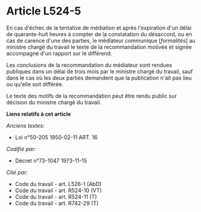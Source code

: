 # Article L524-5

En cas d'échec de la tentative de médiation et après l'expiration d'un délai de quarante-huit heures à compter de la
constatation du désaccord, ou en cas de carence d'une des parties, le médiateur communique [*formalités*] au ministre chargé
du travail le texte de la recommandation motivée et signée accompagné d'un rapport sur le différend.

Les conclusions de la recommandation du médiateur sont rendues publiques dans un délai de trois mois par le ministre chargé
du travail, sauf dans le cas où les deux parties demandent que la publication n'ait pas lieu ou qu'elle soit différée.

Le texte des motifs de la recommandation peut être rendu public sur décision du ministre chargé du travail.

**Liens relatifs à cet article**

_Anciens textes_:

  - Loi n°50-205 1950-02-11 ART. 16

_Codifié par_:

  - Décret n°73-1047 1973-11-15

_Cité par_:

  - Code du travail - art. L526-1 (AbD)
  - Code du travail - art. R524-10 (VT)
  - Code du travail - art. R524-11 (T)
  - Code du travail - art. R742-29 (T)
